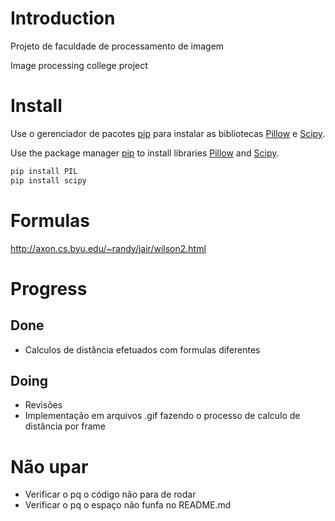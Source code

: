 ﻿# Introduction

Projeto de faculdade de processamento de imagem

Image processing college project

# Install

Use o gerenciador de pacotes [pip](https://pip.pypa.io/en/stable/) para instalar as bibliotecas [Pillow](https://pillow.readthedocs.io/en/stable/) e [Scipy](https://www.scipy.org).

Use the package manager [pip](https://pip.pypa.io/en/stable/) to install libraries [Pillow](https://pillow.readthedocs.io/en/stable/) and [Scipy](https://www.scipy.org).

```bash
pip install PIL
pip install scipy
```

# Formulas

http://axon.cs.byu.edu/~randy/jair/wilson2.html

# Progress

## Done
- Calculos de distância efetuados com formulas diferentes

## Doing
- Revisões
- Implementação em arquivos .gif fazendo o processo de calculo de distância por frame


# Não upar

- Verificar o pq o código não para de rodar
- Verificar o pq o espaço não funfa no README.md